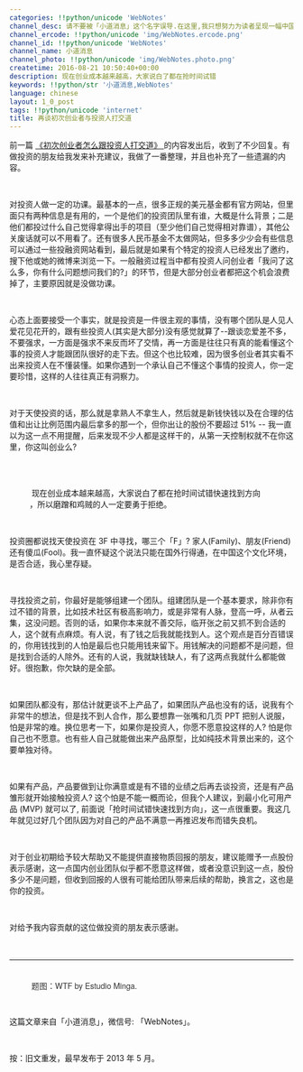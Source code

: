 ```yaml
---
categories: !!python/unicode 'WebNotes'
channel_desc: 请不要被「小道消息」这个名字误导.在这里,我只想努力为读者呈现一幅中国互联网的清明上河图.
channel_ercode: !!python/unicode 'img/WebNotes.ercode.png'
channel_id: !!python/unicode 'WebNotes'
channel_name: 小道消息
channel_photo: !!python/unicode 'img/WebNotes.photo.png'
createtime: 2016-08-21 10:50:40+00:00
description: 现在创业成本越来越高，大家说白了都在抢时间试错
keywords: !!python/str '小道消息,WebNotes'
language: chinese
layout: 1_0_post
tags: !!python/unicode 'internet'
title: 再谈初次创业者与投资人打交道
---
```

<div class="rich_media_content" id="js_content">
<p>
         前一篇
         <a data_ue_src="http://mp.weixin.qq.com/s?__biz=MjM5ODIyMTE0MA==&amp;mid=2650968600&amp;idx=1&amp;sn=5d826827c3c71cb94a1e5f16ddf53ff5&amp;chksm=bd3836238a4fbf3535e22722d7359a4d15a2da865ad11e648d9b5181d4d297ed680ec12ea7ab&amp;scene=21#wechat_redirect" href="http://mp.weixin.qq.com/s?__biz=MjM5ODIyMTE0MA==&amp;mid=2650968600&amp;idx=1&amp;sn=5d826827c3c71cb94a1e5f16ddf53ff5&amp;chksm=bd3836238a4fbf3535e22722d7359a4d15a2da865ad11e648d9b5181d4d297ed680ec12ea7ab&amp;scene=21#wechat_redirect" target="_blank">
          《初次创业者怎么跟投资人打交道》
         </a>
         的内容发出后，收到了不少回复。有做投资的朋友给我发来补充建议，我做了一番整理，并且也补充了一些遗漏的内容。
        </p>
<p>
<br/>
</p>
<p>
         对投资人做一定的功课。最基本的一点，很多正规的美元基金都有官方网站，但里面只有两种信息是有用的，一个是他们的投资团队里有谁，大概是什么背景；二是他们都投过什么自己觉得拿得出手的项目（至少他们自己觉得相对靠谱），其他公关废话就可以不用看了。还有很多人民币基金不太做网站，但多多少少会有些信息可以通过一些投融资网站看到，最后就是如果有个特定的投资人已经发出了邀约，搜下他或她的微博来浏览一下。一般融资过程当中都有投资人问创业者「我问了这么多，你有什么问题想问我们的?」的环节，但是大部分创业者都把这个机会浪费掉了，主要原因就是没做功课。
        </p>
<p>
<br/>
</p>
<p>
         心态上面要接受一个事实，就是投资是一件很主观的事情，没有哪个团队是人见人爱花见花开的，跟有些投资人(其实是大部分)没有感觉就算了--跟谈恋爱差不多，不要强求，一方面是强求不来反而坏了交情，再一方面是往往只有真的能看懂这个事的投资人才能跟团队很好的走下去。但这个也比较难，因为很多创业者其实看不出来投资人在不懂装懂。如果你遇到一个承认自己不懂这个事情的投资人，你一定要珍惜，这样的人往往真正有洞察力。
        </p>
<p>
<br/>
</p>
<p>
         对于天使投资的话，那么就是拿熟人不拿生人，然后就是新钱快钱以及在合理的估值和出让比例范围内最后拿多的那一个，但你出让的股份不要超过 51% -- 我一直以为这一点不用提醒，后来发现不少人都是这样干的，从第一天控制权就不在你这里，你这叫创业么?
        </p>
<p>
<br/>
</p>
<p>
<span style="white-space: pre-wrap;">
          现在创业成本越来越高，大家说白了都在抢时间试错快速找到方向
         </span>
         ，所以磨蹭和鸡贼的人一定要勇于拒绝。
        </p>
<p>
<br/>
</p>
<p>
         投资圈都说找天使投资在 3F 中寻找，哪三个「F」? 家人(Family)、朋友(Friend)还有傻瓜(Fool)。我一直怀疑这个说法只能在国外行得通，在中国这个文化环境，是否合适，我心里存疑。
        </p>
<p>
<br/>
</p>
<p>
         寻找投资之前，你最好是能够组建一个团队。组建团队是一个基本要求，除非你有过不错的背景，比如技术社区有极高影响力，或是非常有人脉，登高一呼，从者云集，这没问题。否则的话，如果你本来就不善交际，临开张之前又抓不到合适的人，这个就有点麻烦。有人说，有了钱之后我就能找到人。这个观点是百分百错误的，你用钱找到的人怕是最后也只能用钱来留下。用钱解决的问题都不是问题，但是找到合适的人除外。还有的人说，我就缺钱缺人，有了这两点我就什么都能做好。很抱歉，你欠缺的是全部。
        </p>
<p>
<br/>
</p>
<p>
         如果团队都没有，那估计就更谈不上产品了，如果团队产品也没有的话，说我有个非常牛的想法，但是找不到人合作，那么要想靠一张嘴和几页 PPT 把别人说服，怕是非常的难。换位思考一下，如果你是投资人，你愿不愿意投这样的人? 怕是你自己也不愿意。也有些人自己就能做出来产品原型，比如纯技术背景出来的，这个要单独对待。
        </p>
<p>
<br/>
</p>
<p>
         如果有产品，产品要做到让你满意或是有不错的业绩之后再去谈投资，还是有产品雏形就开始接触投资人? 这个怕是不能一概而论，但我个人建议，到最小化可用产品 (MVP) 就可以了, 前面说「抢时间试错快速找到方向」，这一点很重要。我这几年就见过好几个团队因为对自己的产品不满意一再推迟发布而错失良机。
        </p>
<p>
<br/>
</p>
<p>
         对于创业初期给予较大帮助又不能提供直接物质回报的朋友，建议能赠予一点股份表示感谢，这一点国内创业团队似乎都不愿意这样做，或者没意识到这一点，股份多少不是问题，但收到回报的人很有可能给团队带来后续的帮助，换言之，这也是你的投资。
        </p>
<p>
<br/>
</p>
<p>
         对给予我内容贡献的这位做投资的朋友表示感谢。
        </p>
<p>
<br/>
</p>
<hr style="font-family: Lato, Helvetica, Arial, freesans, clean, sans-serif; border-right-width: 0px; border-bottom-width: 0px; border-left-width: 0px; border-top-style: solid; border-top-color: rgb(234, 234, 234); height: 1px; margin-top: 1em; margin-bottom: 1em; color: rgb(51, 51, 51); white-space: normal;"/>
<p style="font-family: Lato, Helvetica, Arial, freesans, clean, sans-serif; border: 0px; margin-top: 1em; margin-bottom: 1.5em; outline: 0px; line-height: 1.5em; color: rgb(51, 51, 51); white-space: normal;">
<span style="white-space: pre-wrap; font-family: 'Helvetica Neue', Helvetica, 'Hiragino Sans GB', 'Microsoft YaHei', Arial, sans-serif;">
          题图：WTF by Estudio Minga.
         </span>
</p>
<p>
         这篇文章来自「小道消息」，微信号: 「WebNotes」。
        </p>
<p>
<br/>
</p>
<p>
         按：旧文重发，最早发布于 2013 年 5 月。
        </p>
</div>